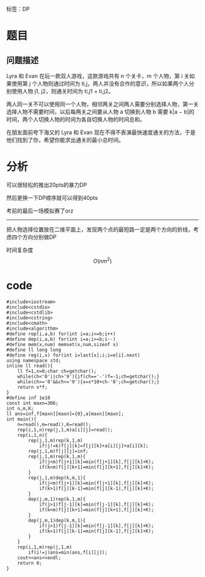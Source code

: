 ﻿---
subtitle: "神仙优化DP"
tags: 
 - DP-杂题
grammar_cjkRuby: true
catalog: true
layout:  post
header-img: "img/header/P66.jpg"
preview-img: "/img/preview/P66.jpg"
---
标签：DP

# 题目

## 问题描述

Lyra 和 Evan 在玩⼀款双⼈游戏，这款游戏共有 n 个关卡，m 个⼈物，第 i 关如果使⽤第 j 个⼈物则通过时间为 ti,j，两⼈并没有合作的意识，所以如果两个⼈分别使⽤⼈物 j1, j2，则通关时间为 ti,j1 + ti,j2。

两⼈同⼀关不可以使⽤同⼀个⼈物，相邻两关之间两⼈需要分别选择⼈物，第⼀关选择⼈物不需要时间，以后每两关之间要从⼈物 a 切换到⼈物 b 需要 k|a − b|的时间，两个⼈切换⼈物的时间为各⾃切换⼈物的时间总和。

在朋友⾯前夸下海⼜的 Lyra 和 Evan 现在不得不表演最快速度通关的⽅法，于是他们找到了你，希望你能求出通关的最⼩总时间。

# 分析

可以很轻松的推出20pts的暴力DP

然后更换一下DP顺序就可以得到40pts

考前的最后一场模拟赛了orz

---

把人物选择位置放在二维平面上，发现两个点的最短路一定是两个方向的折线，考虑四个方向分别做DP

时间复杂度$$O(nm^2)$$

# code
```
#include<iostream>
#include<cstdio>
#include<cstdlib>
#include<cstring>
#include<cmath>
#include<algorithm>
#define rep(i,a,b) for(int i=a;i<=b;i++)
#define dep(i,a,b) for(int i=a;i>=b;i--)
#define mem(x,num) memset(x,num,sizeof x)
#define ll long long
#define reg(i,x) for(int i=last[x];i;i=e[i].next)
using namespace std;
inline ll read(){
	ll f=1,x=0;char ch=getchar();
	while(ch<'0'||ch>'9'){if(ch=='-')f=-1;ch=getchar();}
	while(ch>='0'&&ch<='9'){x=x*10+ch-'0';ch=getchar();}
	return x*f;
}
#define inf 1e18
const int maxn=306;
int n,m,K;
ll ans=inf,f[maxn][maxn]={0},a[maxn][maxn];
int main(){
	n=read(),m=read(),K=read();
	rep(i,1,n)rep(j,1,m)a[i][j]=read();
	rep(i,1,n){
		rep(j,1,m)rep(k,1,m)
			if(j!=k)f[j][k]=f[j][k]+a[i][j]+a[i][k];
		rep(j,1,m)f[j][j]=inf;
		rep(j,1,m)rep(k,1,m){
			if(j<m)f[j+1][k]=min(f[j+1][k],f[j][k]+K);
			if(k<m)f[j][k+1]=min(f[j][k+1],f[j][k]+K);
		}
		rep(j,1,m)dep(k,m,1){
			if(j<m)f[j+1][k]=min(f[j+1][k],f[j][k]+K);
			if(k>1)f[j][k-1]=min(f[j][k-1],f[j][k]+K);
		}
		dep(j,m,1)rep(k,1,m){
			if(j>1)f[j-1][k]=min(f[j-1][k],f[j][k]+K);
			if(k<m)f[j][k+1]=min(f[j][k+1],f[j][k]+K);
		}
		dep(j,m,1)dep(k,m,1){
			if(j>1)f[j-1][k]=min(f[j-1][k],f[j][k]+K);
			if(k>1)f[j][k-1]=min(f[j][k-1],f[j][k]+K);
		}
	}
	rep(i,1,m)rep(j,1,m)
		if(i!=j)ans=min(ans,f[i][j]);
	cout<<ans<<endl;
	return 0;
}
```
